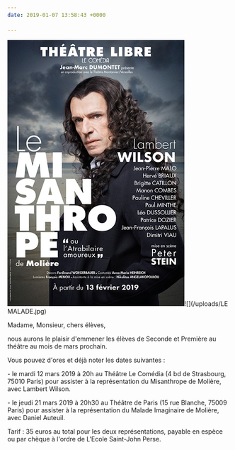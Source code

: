 ```yaml
---
date: 2019-01-07 13:58:43 +0000

---
```

![](/uploads/LE-MISANTHROPE-10-2018.jpg)![](/uploads/LE MALADE.jpg)

Madame, Monsieur, chers élèves,

nous aurons le plaisir d'emmener les élèves de Seconde et Première au théâtre au mois de mars prochain.

Vous pouvez d'ores et déjà noter les dates suivantes :

\- le mardi 12 mars 2019 à 20h au Théâtre Le Comédia (4 bd de Strasbourg, 75010 Paris) pour assister à la représentation du Misanthrope de Molière, avec Lambert Wilson.

\- le jeudi 21 mars 2019 à 20h30 au Théâtre de Paris (15 rue Blanche, 75009 Paris) pour assister à la représentation du Malade Imaginaire de Molière, avec Daniel Auteuil.

Tarif : 35 euros au total pour les deux représentations, payable en espèce ou par chèque à l'ordre de L'Ecole Saint-John Perse.